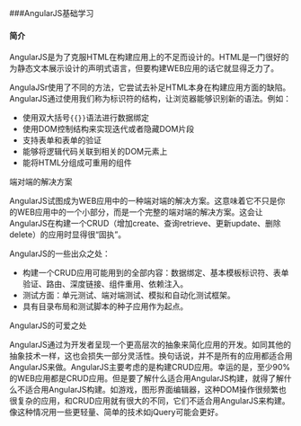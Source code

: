 ###AngularJS基础学习

#### 简介

AngularJS是为了克服HTML在构建应用上的不足而设计的。HTML是一门很好的为静态文本展示设计的声明式语言，但要构建WEB应用的话它就显得乏力了。

AngulaJSr使用了不同的方法，它尝试去补足HTML本身在构建应用方面的缺陷。AngularJS通过使用我们称为标识符的结构，让浏览器能够识别新的语法。例如：

- 使用双大括号`{{}}`语法进行数据绑定
- 使用DOM控制结构来实现迭代或者隐藏DOM片段
- 支持表单和表单的验证
- 能够将逻辑代码关联到相关的DOM元素上
- 能将HTML分组成可重用的组件

端对端的解决方案

AngularJS试图成为WEB应用中的一种端对端的解决方案。这意味着它不只是你的WEB应用中的一个小部分，而是一个完整的端对端的解决方案。这会让AngularJS在构建一个CRUD（增加create、查询retrieve、更新update、删除delete）的应用时显得很“固执”。

AngularJS的一些出众之处：

- 构建一个CRUD应用可能用到的全部内容：数据绑定、基本模板标识符、表单验证、路由、深度链接、组件重用、依赖注入。
- 测试方面：单元测试、端对端测试、模拟和自动化测试框架。
- 具有目录布局和测试脚本的种子应用作为起点。

AngularJS的可爱之处

AngularJS通过为开发者呈现一个更高层次的抽象来简化应用的开发。如同其他的抽象技术一样，这也会损失一部分灵活性。换句话说，并不是所有的应用都适合用AngularJS来做。AngularJS主要考虑的是构建CRUD应用。幸运的是，至少90%的WEB应用都是CRUD应用。但是要了解什么适合用AngularJS构建，就得了解什么不适合用AngularJS构建。如游戏，图形界面编辑器，这种DOM操作很频繁也很复杂的应用，和CRUD应用就有很大的不同，它们不适合用AngularJS来构建。像这种情况用一些更轻量、简单的技术如jQuery可能会更好。